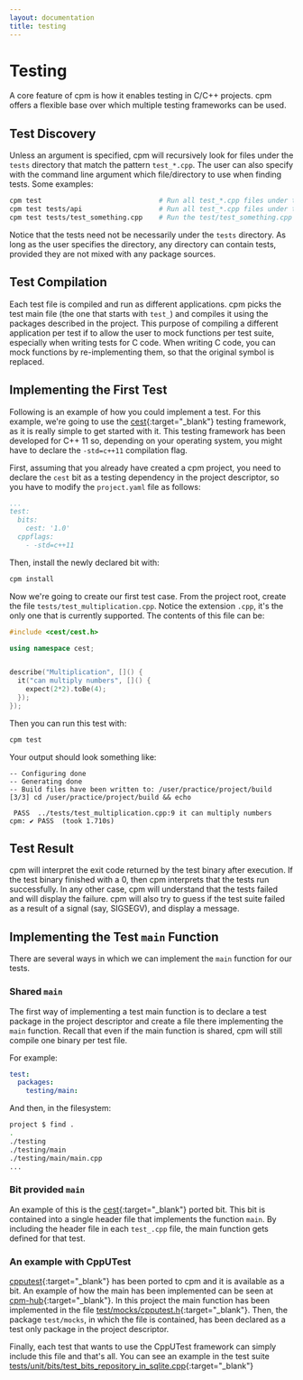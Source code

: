 ```yaml
---
layout: documentation
title: testing
---
```


# Testing

A core feature of cpm is how it enables testing in C/C++ projects. cpm offers a flexible base over which multiple testing frameworks can be used.

## Test Discovery

Unless an argument is specified, cpm will recursively look for files under the `tests` directory that match the pattern `test_*.cpp`. The user can also specify with the command line argument which file/directory to use when finding tests. Some examples:

```bash
cpm test                             # Run all test_*.cpp files under the 'tests' directory
cpm test tests/api                   # Run all test_*.cpp files under the 'tests/api' directory
cpm test tests/test_something.cpp    # Run the test/test_something.cpp file 
```

Notice that the tests need not be necessarily under the `tests` directory. As long as the user specifies the directory, any directory can contain tests, provided they are not mixed with any package sources.

## Test Compilation

Each test file is compiled and run as different applications. cpm picks the test main file (the one that starts with `test_`) and compiles it using the packages described in the project. This purpose of compiling a different application per test if to allow the user to mock functions per test suite, especially when writing tests for C code. When writing C code, you can mock functions by re-implementing them, so that the original symbol is replaced.

## Implementing the First Test

Following is an example of how you could implement a test. For this example, we're going to use the [cest](https://github.com/cegonse/cest){:target="_blank"} testing framework, as it is really simple to get started with it. This testing framework has been developed for C++ 11 so, depending on your operating system, you might have to declare the `-std=c++11` compilation flag.

First, assuming that you already have created a cpm project, you need to declare the `cest` bit as a testing dependency in the project descriptor, so you have to modify the `project.yaml` file as follows:

```yaml
...
test:
  bits:
    cest: '1.0'
  cppflags:
    - -std=c++11
```

Then, install the newly declared bit with:

```bash
cpm install
```

Now we're going to create our first test case. From the project root, create the file `tests/test_multiplication.cpp`. Notice the extension `.cpp`, it's the only one that is currently supported. The contents of this file can be:

```c++
#include <cest/cest.h>

using namespace cest;


describe("Multiplication", []() {
  it("can multiply numbers", []() {
    expect(2*2).toBe(4);
  });
});
```

Then you can run this test with:

```bash
cpm test
```

Your output should look something like:

```
-- Configuring done
-- Generating done
-- Build files have been written to: /user/practice/project/build
[3/3] cd /user/practice/project/build && echo

 PASS  ../tests/test_multiplication.cpp:9 it can multiply numbers
cpm: ✔ PASS  (took 1.710s)
```

## Test Result

cpm will interpret the exit code returned by the test binary after execution. If the test binary finished with a 0, then cpm interprets that the tests run successfully. In any other case, cpm will understand that the tests failed and will display the failure. cpm will also try to guess if the test suite failed as a result of a signal (say, SIGSEGV), and display a message.

## Implementing the Test `main` Function 

There are several ways in which we can implement the `main` function for our tests. 

### Shared `main`

The first way of implementing a test main function is to declare a test package in the project descriptor and create a file there implementing the `main` function. Recall that even if the main function is shared, cpm will still compile one binary per test file.

For example:

```yaml
test:
  packages:
    testing/main:
```

And then, in the filesystem:

```bash
project $ find .
.
./testing
./testing/main
./testing/main/main.cpp
...
```

### Bit provided `main`

An example of this is the [cest](https://github.com/cegonse/cest){:target="_blank"} ported bit. This bit is contained into a single header file that implements the function `main`. By including the header file in each `test_.cpp` file, the main function gets defined for that test.

### An example with CppUTest

[cpputest](https://cpputest.github.io/index.html){:target="_blank"} has been ported to cpm and it is available as a bit. An example of how the main has been implemented can be seen at [cpm-hub](https://github.com/jorsanpe/cpm-hub){:target="_blank"}. In this project the main function has been implemented in the file [test/mocks/cpputest.h](https://github.com/jorsanpe/cpm-hub/blob/master/tests/mocks/cpputest.h){:target="_blank"}. Then, the package `test/mocks`, in which the file is contained, has been declared as a test only package in the project descriptor.

Finally, each test that wants to use the CppUTest framework can simply include this file and that's all. You can see an example in the test suite [tests/unit/bits/test_bits_repository_in_sqlite.cpp](https://github.com/jorsanpe/cpm-hub/blob/master/tests/unit/bits/test_bits_repository_in_sqlite.cpp){:target="_blank"}
